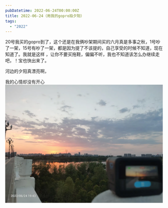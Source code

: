 ```yaml
---
pubDatetime: 2022-06-24T00:00:00Z
title: 2022-06-24（用我的gopro拍夕阳）
tags:
  - "2022"
---
```


20号我买的gopro到了，这个还是在我俩吵架期间买的六月真是多事之秋，1号吵了一架，15号有吵了一架，都是因为提了不该提的，自己享受的时候不知道，现在知道了。我就是这样
，让你不要买拖鞋，偏偏不听，我也不知道该怎么办继续走吧，！宝也快出来了。


河边的夕阳真漂亮啊，

我的心情却没有开心
![](../../img/6904315-4f0ca7f4e1fa10de.jpg)

